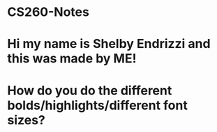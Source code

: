 # CS260-Notes
# Hi my name is Shelby Endrizzi and this was made by ME!
# How do you do the different bolds/highlights/different font sizes?
